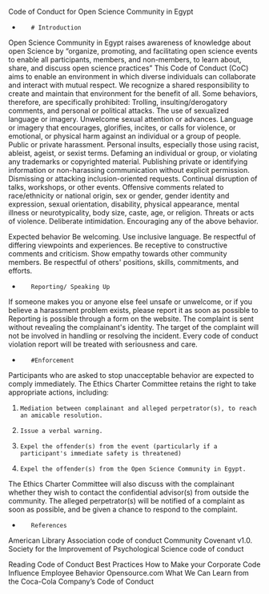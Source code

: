 Code of Conduct for Open Science Community in Egypt
 
-        # Introduction

Open Science Community in Egypt raises awareness of knowledge about open Science by “organize, promoting, and facilitating open science events to enable all participants, members, and non-members, to learn about, share, and discuss open science practices”
This Code of Conduct (CoC) aims to enable an environment in which diverse individuals can collaborate and interact with mutual respect. We recognize a shared responsibility to create and maintain that environment for the benefit of all.
 Some behaviors, therefore, are specifically prohibited:
Trolling, insulting/derogatory comments, and personal or political attacks.
The use of sexualized language or imagery. Unwelcome sexual attention or advances.
Language or imagery that encourages, glorifies, incites, or calls for violence, or emotional, or physical harm against an individual or a group of people.
Public or private harassment.
Personal insults, especially those using racist, ableist, ageist, or sexist terms.
Defaming an individual or group, or violating any trademarks or copyrighted material.
Publishing private or identifying information or non-harassing communication without explicit permission.
Dismissing or attacking inclusion-oriented requests.
Continual disruption of talks, workshops, or other events.
Offensive comments related to race/ethnicity or national origin, sex or gender, gender identity and expression, sexual orientation, disability, physical appearance, mental illness or neurotypicality, body size, caste, age, or religion.
Threats or acts of violence.
Deliberate intimidation.
Encouraging any of the above behavior.
 
Expected behavior
Be welcoming. Use inclusive language.
Be respectful of differing viewpoints and experiences.
Be receptive to constructive comments and criticism.
Show empathy towards other community members.
Be respectful of others' positions, skills, commitments, and efforts.
 
-        Reporting/ Speaking Up
 
If someone makes you or anyone else feel unsafe or unwelcome, or if you believe a harassment problem exists, please report it as soon as possible to 
Reporting is possible through a form on the website. The complaint is sent without revealing the complainant's identity.
The target of the complaint will not be involved in handling or resolving the incident. Every code of conduct violation report will be treated with seriousness and care.






-        #Enforcement
 
Participants who are asked to stop unacceptable behavior are expected to comply immediately. The Ethics Charter Committee retains the right to take appropriate actions, including:
1.     Mediation between complainant and alleged perpetrator(s), to reach an amicable resolution.
2.     Issue a verbal warning.
3.     Expel the offender(s) from the event (particularly if a participant's immediate safety is threatened)
4.     Expel the offender(s) from the Open Science Community in Egypt.
The Ethics Charter Committee will also discuss with the complainant whether they wish to contact the confidential advisor(s) from outside the community.
The alleged perpetrator(s) will be notified of a complaint as soon as possible, and be given a chance to respond to the complaint.
 
-        References
 American Library Association code of conduct
Community Covenant v1.0.
Society for the Improvement of Psychological Science code of conduct
 
Reading
Code of Conduct Best Practices
How to Make your Corporate Code Influence Employee Behavior
Opensource.com
What We Can Learn from the Coca-Cola Company’s Code of Conduct
